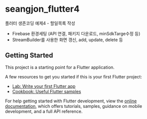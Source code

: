 # seangjon_flutter4

플러터 생존코딩 예제4 - 할일목록 작성
- Firebase 환경세팅 (API 연결, 패키지 다운로드, minSdkTarge수정 등)
- StreamBuilder를 사용한 화면 갱신, add, update, delete 등

## Getting Started

This project is a starting point for a Flutter application.

A few resources to get you started if this is your first Flutter project:

- [Lab: Write your first Flutter app](https://docs.flutter.dev/get-started/codelab)
- [Cookbook: Useful Flutter samples](https://docs.flutter.dev/cookbook)

For help getting started with Flutter development, view the
[online documentation](https://docs.flutter.dev/), which offers tutorials,
samples, guidance on mobile development, and a full API reference.
